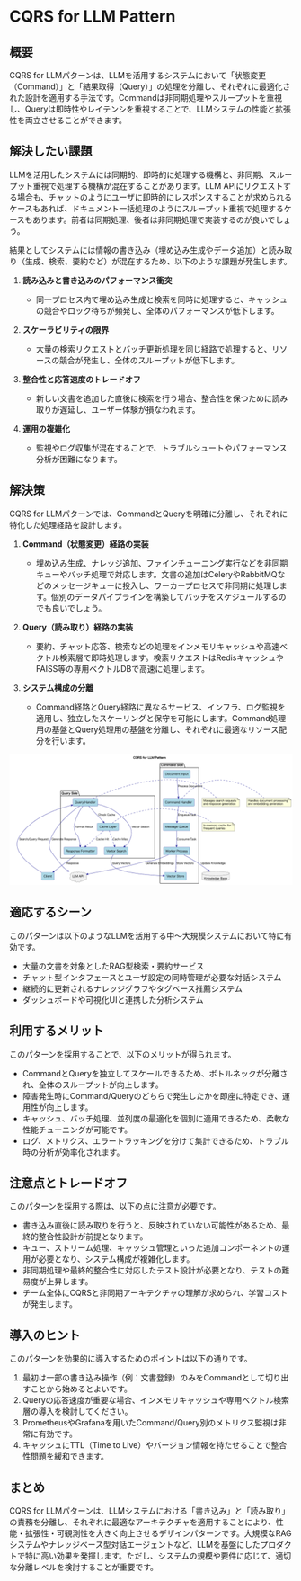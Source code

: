 # CQRS for LLM Pattern

## 概要

CQRS for LLMパターンは、LLMを活用するシステムにおいて「状態変更（Command）」と「結果取得（Query）」の処理を分離し、それぞれに最適化された設計を適用する手法です。Commandは非同期処理やスループットを重視し、Queryは即時性やレイテンシを重視することで、LLMシステムの性能と拡張性を両立させることができます。

## 解決したい課題

LLMを活用したシステムには同期的、即時的に処理する機構と、非同期、スループット重視で処理する機構が混在することがあります。LLM APIにリクエストする場合も、チャットのようにユーザに即時的にレスポンスすることが求められるケースもあれば、ドキュメント一括処理のようにスループット重視で処理するケースもあります。前者は同期処理、後者は非同期処理で実装するのが良いでしょう。

結果としてシステムには情報の書き込み（埋め込み生成やデータ追加）と読み取り（生成、検索、要約など）が混在するため、以下のような課題が発生します。

1. **読み込みと書き込みのパフォーマンス衝突**
   - 同一プロセス内で埋め込み生成と検索を同時に処理すると、キャッシュの競合やロック待ちが頻発し、全体のパフォーマンスが低下します。

2. **スケーラビリティの限界**
   - 大量の検索リクエストとバッチ更新処理を同じ経路で処理すると、リソースの競合が発生し、全体のスループットが低下します。

3. **整合性と応答速度のトレードオフ**
   - 新しい文書を追加した直後に検索を行う場合、整合性を保つために読み取りが遅延し、ユーザー体験が損なわれます。

4. **運用の複雑化**
   - 監視やログ収集が混在することで、トラブルシュートやパフォーマンス分析が困難になります。

## 解決策

CQRS for LLMパターンでは、CommandとQueryを明確に分離し、それぞれに特化した処理経路を設計します。

1. **Command（状態変更）経路の実装**
   - 埋め込み生成、ナレッジ追加、ファインチューニング実行などを非同期キューやバッチ処理で対応します。文書の追加はCeleryやRabbitMQなどのメッセージキューに投入し、ワーカープロセスで非同期に処理します。個別のデータパイプラインを構築してバッチをスケジュールするのでも良いでしょう。

2. **Query（読み取り）経路の実装**
   - 要約、チャット応答、検索などの処理をインメモリキャッシュや高速ベクトル検索層で即時処理します。検索リクエストはRedisキャッシュやFAISS等の専用ベクトルDBで高速に処理します。

3. **システム構成の分離**
   - Command経路とQuery経路に異なるサービス、インフラ、ログ監視を適用し、独立したスケーリングと保守を可能にします。Command処理用の基盤とQuery処理用の基盤を分離し、それぞれに最適なリソース配分を行います。

![img](uml/images/cqrs_for_llm_pattern.png)

## 適応するシーン

このパターンは以下のようなLLMを活用する中〜大規模システムにおいて特に有効です。

- 大量の文書を対象としたRAG型検索・要約サービス
- チャット型インタフェースとユーザ設定の同時管理が必要な対話システム
- 継続的に更新されるナレッジグラフやタグベース推薦システム
- ダッシュボードや可視化UIと連携した分析システム

## 利用するメリット

このパターンを採用することで、以下のメリットが得られます。

- CommandとQueryを独立してスケールできるため、ボトルネックが分離され、全体のスループットが向上します。
- 障害発生時にCommand/Queryのどちらで発生したかを即座に特定でき、運用性が向上します。
- キャッシュ、バッチ処理、並列度の最適化を個別に適用できるため、柔軟な性能チューニングが可能です。
- ログ、メトリクス、エラートラッキングを分けて集計できるため、トラブル時の分析が効率化されます。

## 注意点とトレードオフ

このパターンを採用する際は、以下の点に注意が必要です。

- 書き込み直後に読み取りを行うと、反映されていない可能性があるため、最終的整合性設計が前提となります。
- キュー、ストリーム処理、キャッシュ管理といった追加コンポーネントの運用が必要となり、システム構成が複雑化します。
- 非同期処理や最終的整合性に対応したテスト設計が必要となり、テストの難易度が上昇します。
- チーム全体にCQRSと非同期アーキテクチャの理解が求められ、学習コストが発生します。

## 導入のヒント

このパターンを効果的に導入するためのポイントは以下の通りです。

1. 最初は一部の書き込み操作（例：文書登録）のみをCommandとして切り出すことから始めるとよいです。
2. Queryの応答速度が重要な場合、インメモリキャッシュや専用ベクトル検索層の導入を検討してください。
3. PrometheusやGrafanaを用いたCommand/Query別のメトリクス監視は非常に有効です。
4. キャッシュにTTL（Time to Live）やバージョン情報を持たせることで整合性問題を緩和できます。

## まとめ

CQRS for LLMパターンは、LLMシステムにおける「書き込み」と「読み取り」の責務を分離し、それぞれに最適なアーキテクチャを適用することにより、性能・拡張性・可観測性を大きく向上させるデザインパターンです。大規模なRAGシステムやナレッジベース型対話エージェントなど、LLMを基盤にしたプロダクトで特に高い効果を発揮します。ただし、システムの規模や要件に応じて、適切な分離レベルを検討することが重要です。
